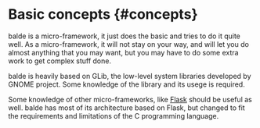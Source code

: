 Basic concepts {#concepts}
==============

balde is a micro-framework, it just does the basic and tries to do it quite well. As a micro-framework, it will not stay on your way, and will let you do almost anything that you may want, but you may have to do some extra work to get complex stuff done.

balde is heavily based on GLib, the low-level system libraries developed by GNOME project. Some knowledge of the library and its usege is required.

Some knowledge of other micro-frameworks, like [Flask](http://flask.pocoo.org/) should be useful as well. balde has most of its architecture based on Flask, but changed to fit the requirements and limitations of the C programming language.
